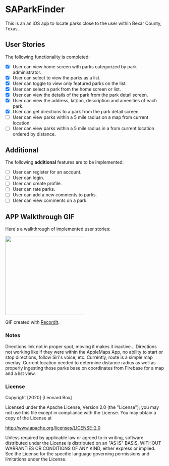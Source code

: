 # SAParkFinder

This is an an iOS app to locate parks close to the user within Bexar County, Texas.

## User Stories

The following functionality is completed:

- [x] User can view home screen with parks categorized by park administrator.
- [x] User can select to view the parks as a list.
- [x] User can toggle to view only featured parks on the list.
- [x] User can select a park from the home screen or list. 
- [x] User can view the details of the park from the park detail screen.
- [x] User can view the address, lat/lon, description and amenities of each park. 
- [x] User can get directions to a park from the park detail screen.
- [ ] User can view parks within a 5 mile radius on a map from current location.
- [ ] User can view parks within a 5 mile radius in a from current location ordered by distance.

## Additional

The following **additional** features are to be implemented:
- [ ] User can register for an account.
- [ ] User can login.
- [ ] User can create profile.
- [ ] User can rate parks.
- [ ] User can add a new comments to parks.
- [ ] User can view comments on a park.

## APP Walkthrough GIF

Here's a walkthrough of implemented user stories:

<img src='https://recordit.co/xxx.gif' width=250>

GIF created with [RecordIt](https://recordit.co/XBD7C26hlt.gif).

### Notes
Directions link not in proper spot, moving it makes it inactive... Directions not working like if they were within the AppleMaps App, no ability to start or stop directions, follow Siri's voice, etc. Currently, route is a simple map overlay. Current location needed to determine distance radius as well as properly ingesting those parks base on coordinates from Firebase for a map and a list view.

### License

Copyright [2020] [Leonard Box]

Licensed under the Apache License, Version 2.0 (the "License");
you may not use this file except in compliance with the License.
You may obtain a copy of the License at

http://www.apache.org/licenses/LICENSE-2.0

Unless required by applicable law or agreed to in writing, software
distributed under the License is distributed on an "AS IS" BASIS,
WITHOUT WARRANTIES OR CONDITIONS OF ANY KIND, either express or implied.
See the License for the specific language governing permissions and
limitations under the License.
